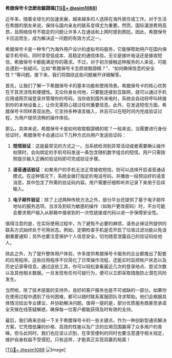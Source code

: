 **希腊保号卡怎麽收驗證碼[[TG💪+ @esim1088](https://t.me/s/esim1088)]**

近年来，随着全球化的加速发展，越来越多的人选择在海外居住或工作。对于生活在希腊的朋友来说，保持与国内亲友的联系变得尤为重要。然而，国际漫游费用高昂，且网络信号不稳定的问题让许多人在通话和上网时感到困扰。因此，希腊保号卡应运而生，成为解决这一问题的有效方式之一。

希腊保号卡是一种专门为海外用户设计的虚拟号码服务，它能够帮助用户在国内保留手机号码，同时享受低成本、高稳定的通信体验。无论是接听电话还是接收短信，希腊保号卡都能满足你的需求。不过，对于初次接触这种服务的人来说，可能会遇到一些疑问，比如“希腊保号卡怎麽收驗證碼？”、“如何确保信息的安全性？”等问题。接下来，我们将围绕这些问题展开详细解答。

首先，让我们了解一下希腊保号卡的基本功能和使用场景。希腊保号卡的核心优势在于其灵活性和便捷性。无论你身处何地，只要能连接到互联网，就可以通过手机应用或网页端登录并管理你的号码。当你收到国外来电时，系统会自动将呼叫转接到你的本地设备上，让你无需担心错过任何重要信息。此外，在发送短信方面，希腊保号卡同样表现出色。它支持多种语言输入，并且可以在短时间内完成验证过程，为用户提供流畅的操作体验。

那么，具体来说，希腊保号卡是如何收取驗證碼的呢？一般来说，当需要进行身份验证时，希腊保号卡会通过以下几种方式向用户发送验证码：

1. **短信验证**：这是最常见的方式之一。当系统检测到异常活动或者需要确认操作权限时，会向绑定的手机号码发送一条包含随机数字组合的短信。用户只需按照提示输入正确的验证码即可完成验证步骤。
   
2. **语音通话验证**：如果用户的手机无法正常接收短信，则可以选择开启语音通话模式。在这种情况下，系统会拨打指定的电话号码，并播放一段预设好的语音消息，其中包含了所需的验证码内容。用户需要仔细聆听并记录下来用于后续输入。

3. **电子邮件验证**：除了上述两种传统方法之外，部分平台还提供了基于电子邮件地址的服务选项。当涉及到较为敏感的操作（如账户更改密码）时，平台可能会要求用户输入从邮箱中接收到的一次性链接或代码以进一步保障安全性。

值得注意的是，在实际使用过程中，为了避免不必要的麻烦，请务必保证所提供的联系方式始终处于可用状态。例如，定期检查手机是否开启了垃圾过滤功能以免误删重要通知；另外也要注意保护个人信息安全，切勿随意泄露自己的验证码给他人。

除此之外，为了提升整体用户体验，许多提供希腊保号卡服务的企业都推出了配套的应用程序。这些应用程序不仅简化了日常操作流程，还能实时监控账户状态以及历史记录等信息。通过这些工具，你可以轻松查看最近几次的登录地点、尝试次数以及其他相关数据。一旦发现有任何可疑行为，便可以立即采取措施防止潜在风险发生。

当然啦，除了技术层面的支持外，良好的客户服务也是不可或缺的一部分。如果你在使用过程中遇到了任何困难，都可以随时联系客服团队寻求帮助。他们会根据具体情况给出专业建议，并协助解决问题。值得一提的是，部分优质服务商甚至承诺全天候在线答疑解惑，确保每一位客户都能获得及时有效的支持。

最后，我们再来总结一下关于希腊保号卡的一些关键点。作为一种创新型通讯解决方案，它凭借低廉的价格、高效的性能以及广泛的应用范围赢得了众多用户的青睐。但与此同时，我们也应该认识到，在享受便利的同时也要注意遵守相关规定，维护自身权益不受侵犯。只有这样，才能真正实现双赢的局面！

[[TG💪+ @esim1088](https://t.me/s/esim1088) ![Image](https://i.postimg.cc/4NQfJmqS/Snipaste-2025-05-13-00-14-12.png)]